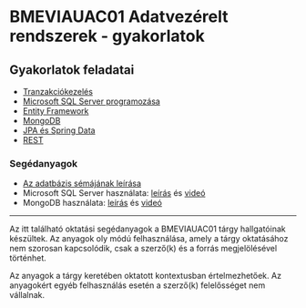 # BMEVIAUAC01 Adatvezérelt rendszerek - gyakorlatok

## Gyakorlatok feladatai

- [Tranzakciókezelés](Gyak-Tranzakciok/README.md)
- [Microsoft SQL Server programozása](Gyak-MSSQL/README.md)
- [Entity Framework](Gyak-EF/README.md)
- [MongoDB](Gyak-MongoDB/README.md)
- [JPA és Spring Data](Gyak-JPA/README.md)
- [REST](Gyak-REST/README.md)

### Segédanyagok

- [Az adatbázis sémájának leírása](Adatbazis/sema.md)
- Microsoft SQL Server használata: [leírás](Adatbazis/mssql-server.md) és [videó](https://youtu.be/gmY8reqSL7U)
- MongoDB használata: [leírás](Adatbazis/mongodb.md) és [videó](https://youtu.be/Xu2af7qPCHI)

---

Az itt található oktatási segédanyagok a BMEVIAUAC01 tárgy hallgatóinak készültek. Az anyagok oly módú felhasználása, amely a tárgy oktatásához nem szorosan kapcsolódik, csak a szerző(k) és a forrás megjelölésével történhet.

Az anyagok a tárgy keretében oktatott kontextusban értelmezhetőek. Az anyagokért egyéb felhasználás esetén a szerző(k) felelősséget nem vállalnak.
